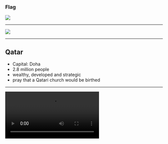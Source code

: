 ### Flag

![](https://upload.wikimedia.org/wikipedia/commons/6/65/Flag_of_Qatar.svg)

---

![](https://upload.wikimedia.org/wikipedia/commons/d/d4/QAT_orthographic.svg)

---

## Qatar

- Capital: Doha
- 2.8 million people
- wealthy, developed and strategic
- pray that a Qatari church would be birthed

---

![](https://storage.cloud.google.com/prayer-videos/country/qatar.mp4)
